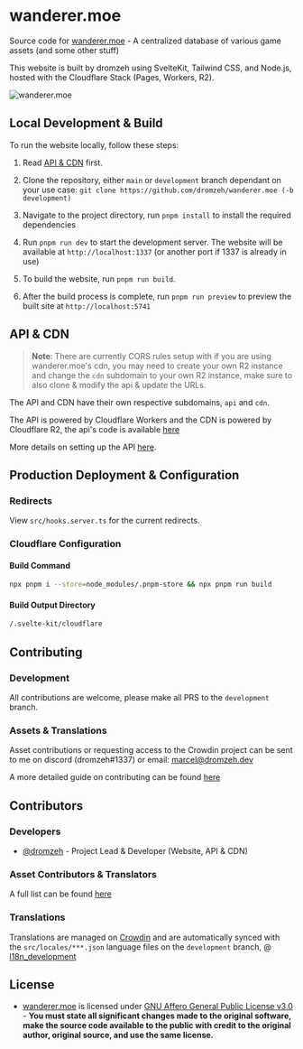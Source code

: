 # wanderer.moe

Source code for [wanderer.moe](https://wanderer.moe) - A centralized database of various game assets (and some other stuff)

This website is built by dromzeh using SvelteKit, Tailwind CSS, and Node.js, hosted with the Cloudflare Stack (Pages, Workers, R2).

![wanderer.moe](https://badges.crowdin.net/wanderermoe/localized.svg)

## Local Development & Build

To run the website locally, follow these steps:

1. Read [API & CDN](#api--cdn) first.

2. Clone the repository, either `main` or `development` branch dependant on your use case: `git clone https://github.com/dromzeh/wanderer.moe (-b development)`

3. Navigate to the project directory, run `pnpm install` to install the required dependencies

4. Run `pnpm run dev` to start the development server. The website will be available at `http://localhost:1337` (or another port if 1337 is already in use)

5. To build the website, run `pnpm run build`.

6. After the build process is complete, run `pnpm run preview` to preview the built site at `http://localhost:5741`

## API & CDN

> **Note**:
> There are currently CORS rules setup with if you are using wanderer.moe's cdn, you may need to create your own R2 instance and change the `cdn` subdomain to your own R2 instance, make sure to also clone & modify the api & update the URLs.

The API and CDN have their own respective subdomains, `api` and `cdn`.

The API is powered by Cloudflare Workers and the CDN is powered by Cloudflare R2, the api's code is available [here](https://git.wanderer.moe/api)

More details on setting up the API [here](https://github.com/dromzeh/api.wanderer.moe#usage).

## Production Deployment & Configuration

### Redirects

View `src/hooks.server.ts` for the current redirects.

### Cloudflare Configuration

#### Build Command

```bash
npx pnpm i --store=node_modules/.pnpm-store && npx pnpm run build
```

#### Build Output Directory

```bash
/.svelte-kit/cloudflare
```

## Contributing

### Development

All contributions are welcome, please make all PRS to the `development` branch.

### Assets & Translations

Asset contributions or requesting access to the Crowdin project can be sent to me on discord (dromzeh#1337) or email: [marcel@dromzeh.dev](mailto:marcel@dromzeh.dev)

A more detailed guide on contributing can be found [here](CONTRIBUTING.md)

## Contributors

### Developers

- [@dromzeh](https://github.com/dromzeh) - Project Lead & Developer (Website, API & CDN)

### Asset Contributors & Translators

A full list can be found [here](https://wanderer.moe/contributors)

### Translations

Translations are managed on [Crowdin](https://crowdin.com/project/wanderermoe) and are automatically synced with the `src/locales/***.json` language files on the `development` branch, @ [l18n_development](https://github.com/dromzeh/wanderer.moe/tree/l18n_development)

## License

- [wanderer.moe](https://wanderer.moe) is licensed under [GNU Affero General Public License v3.0](LICENSE) - **You must state all significant changes made to the original software, make the source code available to the public with credit to the original author, original source, and use the same license.**
